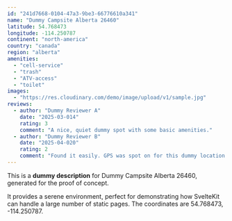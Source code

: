 ```yaml
---
id: "241d7668-0104-47a3-9be3-66776610a341"
name: "Dummy Campsite Alberta 26460"
latitude: 54.768473
longitude: -114.250787
continent: "north-america"
country: "canada"
region: "alberta"
amenities:
  - "cell-service"
  - "trash"
  - "ATV-access"
  - "toilet"
images:
  - "https://res.cloudinary.com/demo/image/upload/v1/sample.jpg"
reviews:
  - author: "Dummy Reviewer A"
    date: "2025-03-014"
    rating: 3
    comment: "A nice, quiet dummy spot with some basic amenities."
  - author: "Dummy Reviewer B"
    date: "2025-04-020"
    rating: 2
    comment: "Found it easily. GPS was spot on for this dummy location."
---
```


This is a **dummy description** for Dummy Campsite Alberta 26460, generated for the proof of concept.

It provides a serene environment, perfect for demonstrating how SvelteKit can handle a large number of static pages. The coordinates are 54.768473, -114.250787.
